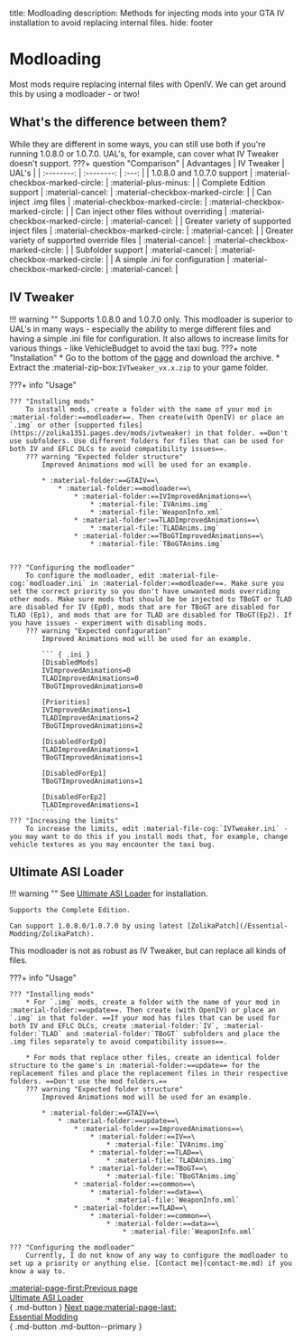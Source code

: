 title: Modloading
description: Methods for injecting mods into your GTA IV installation to avoid replacing internal files.
hide: footer

# Modloading
Most mods require replacing internal files with OpenIV. We can get around this by using a modloader - or two!

## What's the difference between them?
While they are different in some ways, you can still use both if you're running 1.0.8.0 or 1.0.7.0. UAL's, for example, can cover what IV Tweaker doesn't support.
???+ question "Comparison"
    | Advantages | IV Tweaker | UAL's |
    | :--------: | :--------: | :---: |
    | 1.0.8.0 and 1.0.7.0 support | :material-checkbox-marked-circle: | :material-plus-minus: |
    | Complete Edition support | :material-cancel: | :material-checkbox-marked-circle: |
    | Can inject .img files | :material-checkbox-marked-circle: | :material-checkbox-marked-circle: |
    | Can inject other files without overriding | :material-checkbox-marked-circle: | :material-cancel: |
    | Greater variety of supported inject files | :material-checkbox-marked-circle: | :material-cancel: |
    | Greater variety of supported override files | :material-cancel: | :material-checkbox-marked-circle: |
    | Subfolder support | :material-cancel: | :material-checkbox-marked-circle: |
    | A simple .ini for configuration | :material-checkbox-marked-circle: | :material-cancel: |

## IV Tweaker
!!! warning ""
    Supports 1.0.8.0 and 1.0.7.0 only.
This modloader is superior to UAL's in many ways - especially the ability to merge different files and having a simple .ini file for configuration. It also allows to increase limits for various things - like VehicleBudget to avoid the taxi bug.
???+ note "Installation"
    * Go to the bottom of the [page](https://zolika1351.pages.dev/mods/ivtweaker) and download the archive.
    * Extract the :material-zip-box:`IVTweaker_vx.x.zip` to your game folder.

???+ info "Usage"

    ??? "Installing mods"
        To install mods, create a folder with the name of your mod in :material-folder:==modloader==. Then create(with OpenIV) or place an `.img` or other [supported files](https://zolika1351.pages.dev/mods/ivtweaker) in that folder. ==Don't use subfolders. Use different folders for files that can be used for both IV and EFLC DLCs to avoid compatibility issues==.
        ??? warning "Expected folder structure"
            Improved Animations mod will be used for an example.

            * :material-folder:==GTAIV==\
                * :material-folder:==modloader==\
                    * :material-folder:==IVImprovedAnimations==\
                        * :material-file:`IVAnims.img`
                        * :material-file:`WeaponInfo.xml`
                    * :material-folder:==TLADImprovedAnimations==\
                        * :material-file:`TLADAnims.img`
                    * :material-folder:==TBoGTImprovedAnimations==\
                        * :material-file:`TBoGTAnims.img`
                            

    ??? "Configuring the modloader"
        To configure the modloader, edit :material-file-cog:`modloader.ini` in :material-folder:==modloader==. Make sure you set the correct priority so you don't have unwanted mods overriding other mods. Make sure mods that should be be injected to TBoGT or TLAD are disabled for IV (Ep0), mods that are for TBoGT are disabled for TLAD (Ep1), and mods that are for TLAD are disabled for TBoGT(Ep2). If you have issues - experiment with disabling mods.
        ??? warning "Expected configuration"
            Improved Animations mod will be used for an example.

            ``` { .ini }
            [DisabledMods]
            IVImprovedAnimations=0
            TLADImprovedAnimations=0
            TBoGTImprovedAnimations=0

            [Priorities]
            IVImprovedAnimations=1
            TLADImprovedAnimations=2
            TBoGTImprovedAnimations=2

            [DisabledForEp0]
            TLADImprovedAnimations=1
            TBoGTImprovedAnimations=1

            [DisabledForEp1]
            TBoGTImprovedAnimations=1

            [DisabledForEp2]
            TLADImprovedAnimations=1
            ```
    ??? "Increasing the limits"
        To increase the limits, edit :material-file-cog:`IVTweaker.ini` - you may want to do this if you install mods that, for example, change vehicle textures as you may encounter the taxi bug.

## Ultimate ASI Loader
!!! warning ""
    See [Ultimate ASI Loader](ultimate-asi-loader.md) for installation.

    Supports the Complete Edition.
    
    Can support 1.0.8.0/1.0.7.0 by using latest [ZolikaPatch](/Essential-Modding/ZolikaPatch).
This modloader is not as robust as IV Tweaker, but can replace all kinds of files.

???+ info "Usage"

    ??? "Installing mods"
        * For `.img` mods, create a folder with the name of your mod in :material-folder:==update==. Then create (with OpenIV) or place an `.img` in that folder. ==If your mod has files that can be used for both IV and EFLC DLCs, create :material-folder:`IV`, :material-folder:`TLAD` and :material-folder:`TBoGT` subfolders and place the .img files separately to avoid compatibility issues==.

        * For mods that replace other files, create an identical folder structure to the game's in :material-folder:==update== for the replacement files and place the replacement files in their respective folders. ==Don't use the mod folders.==
        ??? warning "Expected folder structure"
            Improved Animations mod will be used for an example.

            * :material-folder:==GTAIV==\
                * :material-folder:==update==\
                    * :material-folder:==ImprovedAnimations==\
                        * :material-folder:==IV==\
                            * :material-file:`IVAnims.img`
                        * :material-folder:==TLAD==\
                            * :material-file:`TLADAnims.img`
                        * :material-folder:==TBoGT==\
                            * :material-file:`TBoGTAnims.img`
                    * :material-folder:==common==\
                        * :material-folder:==data==\
                            * :material-file:`WeaponInfo.xml`
                    * :material-folder:==TLAD==\
                        * :material-folder:==common==\
                            * :material-folder:==data==\
                                * :material-file:`WeaponInfo.xml`

    ??? "Configuring the modloader"
        Currently, I do not know of any way to configure the modloader to set up a priority or anything else. [Contact me](contact-me.md) if you know a way to.

[:material-page-first:Previous page <br>Ultimate ASI Loader</br>](ultimate-asi-loader.md){ .md-button } [Next page:material-page-last: <br>Essential Modding</br>](essential-modding/index.md){ .md-button .md-button--primary }